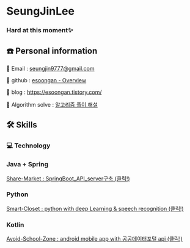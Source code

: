 # SeungJinLee

### Hard at this moment✨ 

## ☎️ Personal information

📧 Email : seungjin9777@gmail.com

🔗  github : [esoongan - Overview](https://github.com/esoongan)

🔗  blog : https://esoongan.tistory.com/

🔗  Algorithm solve : [알고리즘 풀이 해설](https://esoongan.tistory.com/category/%EC%95%8C%EA%B3%A0%EB%A6%AC%EC%A6%98)


## 🛠 Skills

### 💻 Technology

### Java + Spring
[Share-Market : SpringBoot_API_server구축 (클릭!)](https://github.com/esoongan/share-market)

### Python 
[Smart-Closet : python with deep Learning & speech recognition (클릭!)](https://github.com/esoongan/Smart-Closet_CNN-image-recognition_Speech-recognition)

### Kotlin 
[Avoid-School-Zone : android mobile app with 공공데이터포털 api (클릭!)](https://github.com/esoongan/AvoidSchoolZone_mobileapp)
